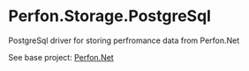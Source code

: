 # Perfon.Storage.PostgreSql
PostgreSql driver for storing perfromance data from Perfon.Net

See base project: [Perfon.Net](https://github.com/magsoft2/Perfon.Net "Perfon.Net")